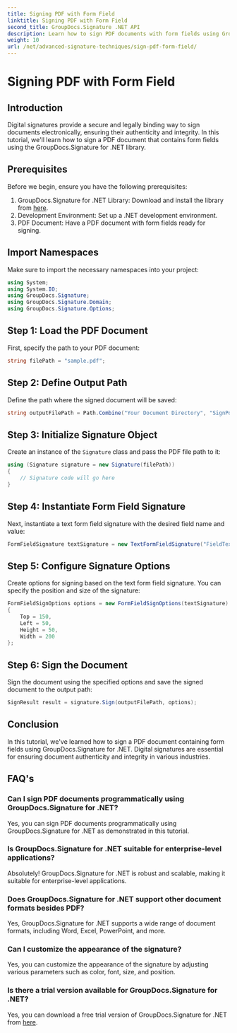 ```yaml
---
title: Signing PDF with Form Field
linktitle: Signing PDF with Form Field
second_title: GroupDocs.Signature .NET API
description: Learn how to sign PDF documents with form fields using GroupDocs.Signature for .NET. Ensure document authenticity and integrity effortlessly.
weight: 10
url: /net/advanced-signature-techniques/sign-pdf-form-field/
---
```


# Signing PDF with Form Field

## Introduction
Digital signatures provide a secure and legally binding way to sign documents electronically, ensuring their authenticity and integrity. In this tutorial, we'll learn how to sign a PDF document that contains form fields using the GroupDocs.Signature for .NET library.
## Prerequisites
Before we begin, ensure you have the following prerequisites:
1. GroupDocs.Signature for .NET Library: Download and install the library from [here](https://releases.groupdocs.com/signature/net/).
2. Development Environment: Set up a .NET development environment.
3. PDF Document: Have a PDF document with form fields ready for signing.

## Import Namespaces
Make sure to import the necessary namespaces into your project:
```csharp
using System;
using System.IO;
using GroupDocs.Signature;
using GroupDocs.Signature.Domain;
using GroupDocs.Signature.Options;
```
## Step 1: Load the PDF Document
First, specify the path to your PDF document:
```csharp
string filePath = "sample.pdf";
```
## Step 2: Define Output Path
Define the path where the signed document will be saved:
```csharp
string outputFilePath = Path.Combine("Your Document Directory", "SignPdfWithFormField", "SignedWithFormField.pdf");
```
## Step 3: Initialize Signature Object
Create an instance of the `Signature` class and pass the PDF file path to it:
```csharp
using (Signature signature = new Signature(filePath))
{
    // Signature code will go here
}
```
## Step 4: Instantiate Form Field Signature
Next, instantiate a text form field signature with the desired field name and value:
```csharp
FormFieldSignature textSignature = new TextFormFieldSignature("FieldText", "Value1");
```
## Step 5: Configure Signature Options
Create options for signing based on the text form field signature. You can specify the position and size of the signature:
```csharp
FormFieldSignOptions options = new FormFieldSignOptions(textSignature)
{
    Top = 150,
    Left = 50,
    Height = 50,
    Width = 200
};
```
## Step 6: Sign the Document
Sign the document using the specified options and save the signed document to the output path:
```csharp
SignResult result = signature.Sign(outputFilePath, options);
```

## Conclusion
In this tutorial, we've learned how to sign a PDF document containing form fields using GroupDocs.Signature for .NET. Digital signatures are essential for ensuring document authenticity and integrity in various industries.
## FAQ's
### Can I sign PDF documents programmatically using GroupDocs.Signature for .NET?
Yes, you can sign PDF documents programmatically using GroupDocs.Signature for .NET as demonstrated in this tutorial.
### Is GroupDocs.Signature for .NET suitable for enterprise-level applications?
Absolutely! GroupDocs.Signature for .NET is robust and scalable, making it suitable for enterprise-level applications.
### Does GroupDocs.Signature for .NET support other document formats besides PDF?
Yes, GroupDocs.Signature for .NET supports a wide range of document formats, including Word, Excel, PowerPoint, and more.
### Can I customize the appearance of the signature?
Yes, you can customize the appearance of the signature by adjusting various parameters such as color, font, size, and position.
### Is there a trial version available for GroupDocs.Signature for .NET?
Yes, you can download a free trial version of GroupDocs.Signature for .NET from [here](https://releases.groupdocs.com/).
